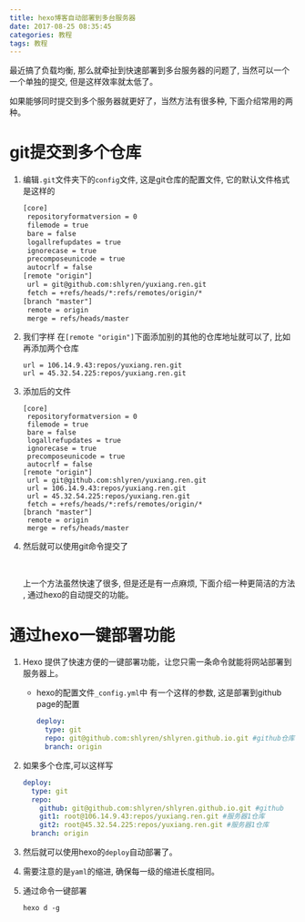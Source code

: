 ```yaml
---
title: hexo博客自动部署到多台服务器
date: 2017-08-25 08:35:45
categories: 教程
tags: 教程
---
```


最近搞了负载均衡, 那么就牵扯到快速部署到多台服务器的问题了, 当然可以一个一个单独的提交, 但是这样效率就太低了。

如果能够同时提交到多个服务器就更好了，当然方法有很多种, 下面介绍常用的两种。

<!-- more -->

# git提交到多个仓库

1. 编辑`.git`文件夹下的`config`文件, 这是git仓库的配置文件, 它的默认文件格式是这样的

   ```reStructuredText
   [core]
   	repositoryformatversion = 0
   	filemode = true
   	bare = false
   	logallrefupdates = true
   	ignorecase = true
   	precomposeunicode = true
   	autocrlf = false
   [remote "origin"]
   	url = git@github.com:shlyren/yuxiang.ren.git
   	fetch = +refs/heads/*:refs/remotes/origin/*
   [branch "master"]
   	remote = origin
   	merge = refs/heads/master
   ```

2. 我们字样 在`[remote "origin"]`下面添加别的其他的仓库地址就可以了, 比如再添加两个仓库

   ```
   url = 106.14.9.43:repos/yuxiang.ren.git
   url = 45.32.54.225:repos/yuxiang.ren.git
   ```

3. 添加后的文件

   ```ya
   [core]
   	repositoryformatversion = 0
   	filemode = true
   	bare = false
   	logallrefupdates = true
   	ignorecase = true
   	precomposeunicode = true
   	autocrlf = false
   [remote "origin"]
   	url = git@github.com:shlyren/yuxiang.ren.git
   	url = 106.14.9.43:repos/yuxiang.ren.git
   	url = 45.32.54.225:repos/yuxiang.ren.git
   	fetch = +refs/heads/*:refs/remotes/origin/*
   [branch "master"]
   	remote = origin
   	merge = refs/heads/master
   ```

4. 然后就可以使用git命令提交了

   ​

   上一个方法虽然快速了很多, 但是还是有一点麻烦, 下面介绍一种更简洁的方法 , 通过hexo的自动提交的功能。


# 通过hexo一键部署功能


1. Hexo 提供了快速方便的一键部署功能，让您只需一条命令就能将网站部署到服务器上。

   * hexo的配置文件`_config.yml`中 有一个这样的参数, 这是部署到github page的配置

     ```yaml
     deploy:
       type: git
       repo: git@github.com:shlyren/shlyren.github.io.git #github仓库
       branch: origin
     ```

2. 如果多个仓库,可以这样写

   ```yaml
   deploy:
     type: git
     repo: 
       github: git@github.com:shlyren/shlyren.github.io.git #github
       git1: root@106.14.9.43:repos/yuxiang.ren.git #服务器1仓库
       git2: root@45.32.54.225:repos/yuxiang.ren.git #服务器1仓库
     branch: origin
   ```

3. 然后就可以使用hexo的`deploy`自动部署了。

4. 需要注意的是`yaml`的缩进, 确保每一级的缩进长度相同。

5. 通过命令一键部署

   ```shell
   hexo d -g
   ```

   ​

